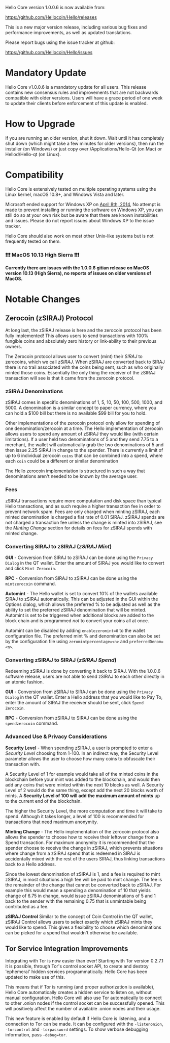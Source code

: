 Hello Core version 1.0.0.6 is now available from:

  <https://github.com/Hellocoin/Hello/releases>

This is a new major version release, including various bug fixes and
performance improvements, as well as updated translations.

Please report bugs using the issue tracker at github:

  <https://github.com/Hellocoin/Hello/issues>

Mandatory Update
==============

Hello Core v1.0.0.6 is a mandatory update for all users. This release contains new consensus rules and improvements that are not backwards compatible with older versions. Users will have a grace period of one week to update their clients before enforcement of this update is enabled.


How to Upgrade
==============

If you are running an older version, shut it down. Wait until it has completely shut down (which might take a few minutes for older versions), then run the installer (on Windows) or just copy over /Applications/Hello-Qt (on Mac) or Hellod/Hello-qt (on Linux).

Compatibility
==============

Hello Core is extensively tested on multiple operating systems using
the Linux kernel, macOS 10.8+, and Windows Vista and later.

Microsoft ended support for Windows XP on [April 8th, 2014](https://www.microsoft.com/en-us/WindowsForBusiness/end-of-xp-support),
No attempt is made to prevent installing or running the software on Windows XP, you
can still do so at your own risk but be aware that there are known instabilities and issues.
Please do not report issues about Windows XP to the issue tracker.

Hello Core should also work on most other Unix-like systems but is not
frequently tested on them.

### :exclamation::exclamation::exclamation: MacOS 10.13 High Sierra :exclamation::exclamation::exclamation:

**Currently there are issues with the 1.0.0.6 gitian release on MacOS version 10.13 (High Sierra), no reports of issues on older versions of MacOS.**


Notable Changes
===============

Zerocoin (zSIRAJ) Protocol
---------------------

At long last, the zSIRAJ release is here and the zerocoin protocol has been fully implemented! This allows users to send transactions with 100% fungible coins and absolutely zero history or link-ability to their previous owners.

The Zerocoin protocol allows user to convert (mint) their *SIRAJ* to zerocoins, which we call *zSIRAJ*. When zSIRAJ are converted back to SIRAJ there is no trail associated with the coins being sent, such as who originally minted those coins. Essentially the only thing the receiver of the zSIRAJ transaction will see is that it came from the zerocoin protocol.

### zSIRAJ Denominations
zSIRAJ comes in specific denominations of 1, 5, 10, 50, 100, 500, 1000, and 5000. A denomination is a similar concept to paper currency, where you can hold a $100 bill but there is no available $99 bill for you to hold.

Other implementations of the zerocoin protocol only allow for spending of one denomination/zerocoin at a time. The Hello implementation of zerocoin allows users to spend any amount of zSIRAJ they would like (with certain limitations). If a user held two denominations of 5 and they send 7.75 to a merchant, the wallet will automatically grab the two denominations of 5 and then issue 2.25 SIRAJ in change to the spender. There is currently a limit of up to 6 individual zerocoin `coins` that can be combined into a spend, where each `coin` could be a different or similar denomination

The Hello zerocoin implementation is structured in such a way that denominations aren't needed to be known by the average user.

### Fees
zSIRAJ transactions require more computation and disk space than typical Hello transactions, and as such require a higher transaction fee in order to prevent network spam. Fees are only charged when minting zSIRAJ, each minted denomination is charged a flat rate of 0.01 SIRAJ. zSIRAJ spends are not charged a transaction fee unless the change is minted into zSIRAJ, see the *Minting Change* section for details on fees for zSIRAJ spends with minted change.

### Converting SIRAJ to zSIRAJ (*zSIRAJ Mint*)
**GUI** - Conversion from SIRAJ to zSIRAJ can be done using the `Privacy Dialog` in the QT wallet. Enter the amount of SIRAJ you would like to convert and click `Mint Zerocoin`.

**RPC** - Conversion from SIRAJ to zSIRAJ can be done using the `mintzerocoin` command.

**Automint** - The Hello wallet is set to convert 10% of the wallets available SIRAJ to zSIRAJ automatically. This can be adjusted in the GUI within the Options dialog, which allows the preferred % to be adjusted as well as the ability to set the preferred zSIRAJ denomination that will be minted. Automint is set to be triggered when additional blocks are added to the block chain and is programmed *not* to convert your coins all at once.

Automint can be disabled by adding `enablezeromint=0` to the wallet configuration file. The preferred mint % and denomination can also be set by the configuration file using `zeromintpercentage=<n>` and `preferredDenom=<n>`.

### Converting zSIRAJ to SIRAJ (*zSIRAJ Spend*)
Redeeming zSIRAJ is done by converting it back to SIRAJ. With the 1.0.0.6 software release, users are not able to send zSIRAJ to each other directly in an atomic fashion.

**GUI** - Conversion from zSIRAJ to SIRAJ can be done using the `Privacy Dialog` in the QT wallet. Enter a Hello address that you would like to Pay To, enter the amount of SIRAJ the receiver should be sent, click `Spend Zerocoin`.

**RPC** - Conversion from zSIRAJ to SIRAJ can be done using the `spendzerocoin` command.

### Advanced Use & Privacy Considerations
**Security Level** - When spending zSIRAJ, a user is prompted to enter a *Security Level* choosing from 1-100. In an indirect way, the Security Level parameter allows the user to choose how many coins to obfuscate their transaction with.

A Security Level of 1 for example would take all of the minted coins in the blockchain before your mint was added to the blockchain, and would then add any coins that were minted within the next 10 blocks as well. A Security Level of 2 would do the same thing, except add the next 20 blocks worth of mints. A **Security Level of 100 will add the maximum amount of mints** up to the current end of the blockchain.

The higher the Security Level, the more computation and time it will take to spend. Although it takes longer, a level of 100 is recommended for transactions that need maximum anonymity.


**Minting Change** - The Hello implementation of the zerocoin protocol also allows the spender to choose how to receive their leftover change from a Spend transaction. For maximum anonymity it is recommended that the spender choose to receive the change in zSIRAJ, which prevents situations where change from a zSIRAJ spend that is redeemed in SIRAJ is accidentally mixed with the rest of the users SIRAJ, thus linking transactions back to a Hello address.

Since the lowest denomination of zSIRAJ is 1, and a fee is required to mint zSIRAJ, in most situations a high fee will be paid to mint change. The fee is the remainder of the change that cannot be converted back to zSIRAJ. For example this would mean a spending a denomination of 10 that yields change of 6.75 in change, would issue zSIRAJ denominations of 5 and 1 back to the sender with the remaining 0.75 that is unmintable being contributed as a fee.

**zSIRAJ Control**
Similar to the concept of Coin Control in the QT wallet, zSIRAJ Control allows users to select exactly which zSIRAJ mints they would like to spend. This gives a flexibility to choose which denominations can be picked for a spend that wouldn't otherwise be available.


Tor Service Integration Improvements
---------------------

Integrating with Tor is now easier than ever! Starting with Tor version 0.2.7.1 it is possible, through Tor's control socket API, to create and destroy 'ephemeral' hidden services programmatically. Hello Core has been updated to make use of this.

This means that if Tor is running (and proper authorization is available), Hello Core automatically creates a hidden service to listen on, without manual configuration. Hello Core will also use Tor automatically to connect to other .onion nodes if the control socket can be successfully opened. This will positively affect the number of available .onion nodes and their usage.

This new feature is enabled by default if Hello Core is listening, and a connection to Tor can be made. It can be configured with the `-listenonion`, `-torcontrol` and `-torpassword` settings. To show verbose debugging information, pass `-debug=tor`.

